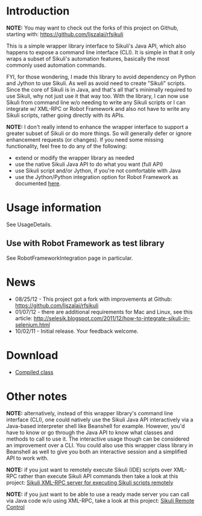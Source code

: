 # Introduction #

**NOTE:**  You may want to check out the forks of this project on Github, starting with: https://github.com/ljszalai/rfsikuli

This is a simple wrapper library interface to Sikuli's Java API, which also happens to expose a command line interface (CLI). It is simple in that it only wraps a subset of Sikuli's automation features, basically the most commonly used automation commands.

FYI, for those wondering, I made this library to avoid dependency on Python and Jython to use Sikuli. As well as avoid need to create "Sikuli" scripts. Since the core of Sikuli is in Java, and that's all that's minimally required to use Sikuli, why not just use it that way too. With the library, I can now use Sikuli from command line w/o needing to write any Sikuli scripts or I can integrate w/ XML-RPC or Robot Framework and also not have to write any Sikuli scripts, rather going directly with its APIs.

**NOTE:** I don't really intend to enhance the wrapper interface to support a greater subset of Sikuli or do more things. So will generally defer or ignore enhancement requests (or changes). If you need some missing functionality, feel free to do any of the following:

  * extend or modify the wrapper library as needed
  * use the native Sikuli Java API to do what you want (full API)
  * use Sikuli script and/or Jython, if you're not comfortable with Java
  * use the Jython/Python integration option for Robot Framework as documented [here](http://blog.mykhailo.com/2011/02/how-to-sikuli-and-robot-framework.html).

# Usage information #

See UsageDetails.

## Use with Robot Framework as test library ##

See RobotFrameworkIntegration page in particular.

# News #

  * 08/25/12 - This project got a fork with improvements at Github: https://github.com/ljszalai/rfsikuli
  * 01/07/12 - there are additional requirements for Mac and Linux, see this article: http://selesik.blogspot.com/2011/12/how-to-integrate-sikuli-in-selenium.html
  * 10/02/11 - Initial release. Your feedback welcome.

# Download #

  * [Compiled class](http://simplesikuli.googlecode.com/files/simplesikuli_v1.0.zip)

# Other notes #

**NOTE:** alternatively, instead of this wrapper library's command line interface (CLI), one could natively use the Sikuli Java API interactively via a Java-based interpreter shell like Beanshell for example. However, you'd have to know or go through the Java API to know what classes and methods to call to use it. The interactive usage though can be considered an improvement over a CLI. You could also use this wrapper class library in Beanshell as well to give you both an interactive session and a simplified API to work with.

**NOTE:** if you just want to remotely execute Sikuli (IDE) scripts over XML-RPC rather than execute Sikuli API commands then take a look at this project: [Sikuli XML-RPC server for executing Sikuli scripts remotely](https://github.com/enix12enix/sikuliserver)

**NOTE:** if you just want to be able to use a ready made server you can call via Java code w/o using XML-RPC, take a look at this project: [Sikuli Remote Control](https://github.com/enix12enix/sikuli-remote-control)